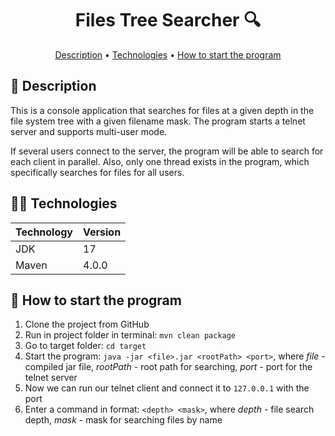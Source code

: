 ﻿<h1 align="center">
  Files Tree Searcher 🔍
</h1>

<p align="center">
  <a href="#-description">Description</a> •
  <a href="#-technologies">Technologies</a> •
  <a href="#-how-to-start-the-program">How to start the program</a>
</p>

## 📃 Description
This is a console application that searches for files at a given depth in the file system tree with a given filename mask. The program starts a telnet server and supports multi-user mode.

If several users connect to the server, the program will be able to search for each client in parallel. Also, only one thread exists in the program, which specifically searches for files for all users.

## 🧑‍💻 Technologies
| Technology | Version |
|:-----------|:--------|
| JDK        | 17      |
| Maven      | 4.0.0   |

## 📎 How to start the program
1. Clone the project from GitHub
2. Run in project folder in terminal: `mvn clean package`
3. Go to target folder: `cd target`
4. Start the program: `java -jar <file>.jar <rootPath> <port>`, where *file* - compiled jar file, *rootPath* - root path for searching, *port* - port for the telnet server
5. Now we can run our telnet client and connect it to `127.0.0.1` with the port
6. Enter a command in format: `<depth> <mask>`, where *depth* - file search depth, *mask* - mask for searching files by name
